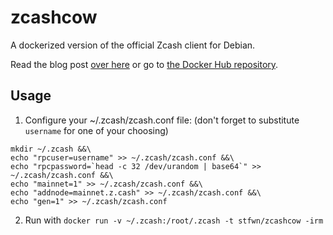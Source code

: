 # zcashcow
A dockerized version of the official Zcash client for Debian.

Read the blog post [over here](http://stfwn.xyz/Dockerizing-a-crypto-miner/) or go to [the Docker Hub repository](https://hub.docker.com/r/stfwn/zcashcow/).

## Usage
1. Configure your ~/.zcash/zcash.conf file: (don't forget to substitute `username` for one of your choosing)
```
mkdir ~/.zcash &&\
echo "rpcuser=username" >> ~/.zcash/zcash.conf &&\
echo "rpcpassword=`head -c 32 /dev/urandom | base64`" >> ~/.zcash/zcash.conf &&\
echo "mainnet=1" >> ~/.zcash/zcash.conf &&\
echo "addnode=mainnet.z.cash" >> ~/.zcash/zcash.conf &&\
echo "gen=1" >> ~/.zcash/zcash.conf
```

2. Run with `docker run -v ~/.zcash:/root/.zcash -t stfwn/zcashcow -irm`<Paste>
